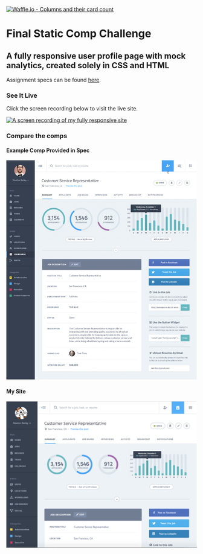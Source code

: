 [![Waffle.io - Columns and their card count](https://badge.waffle.io/colehart/ch-comp-challenge-3.svg?columns=all)](https://waffle.io/colehart/ch-comp-challenge-3)

# Final Static Comp Challenge
## A fully responsive user profile page with mock analytics, created solely in CSS and HTML

Assignment specs can be found [here](http://frontend.turing.io/projects/m1-static-comp-3.html).

### See It Live

Click the screen recording below to visit the live site.

[![A screen recording of my fully responsive site](images/my-site-recording.gif "My Site Recording")](https://colehart.github.io/ch-comp-challenge-3/)

### Compare the comps

#### Example Comp Provided in Spec

![A screenshot of the example comp provided by the project spec](images/job-summary.png "Example Screenshot")

#### My Site

![A screen shot of my site](images/my-site.png "My Screenshot")
